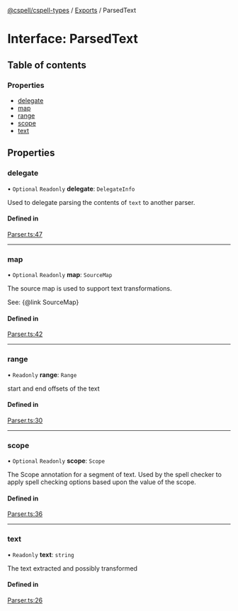 [@cspell/cspell-types](../README.md) / [Exports](../modules.md) / ParsedText

# Interface: ParsedText

## Table of contents

### Properties

- [delegate](ParsedText.md#delegate)
- [map](ParsedText.md#map)
- [range](ParsedText.md#range)
- [scope](ParsedText.md#scope)
- [text](ParsedText.md#text)

## Properties

### delegate

• `Optional` `Readonly` **delegate**: `DelegateInfo`

Used to delegate parsing the contents of `text` to another parser.

#### Defined in

[Parser.ts:47](https://github.com/streetsidesoftware/cspell/blob/dadce5a/packages/cspell-types/src/Parser.ts#L47)

___

### map

• `Optional` `Readonly` **map**: `SourceMap`

The source map is used to support text transformations.

See: {@link SourceMap}

#### Defined in

[Parser.ts:42](https://github.com/streetsidesoftware/cspell/blob/dadce5a/packages/cspell-types/src/Parser.ts#L42)

___

### range

• `Readonly` **range**: `Range`

start and end offsets of the text

#### Defined in

[Parser.ts:30](https://github.com/streetsidesoftware/cspell/blob/dadce5a/packages/cspell-types/src/Parser.ts#L30)

___

### scope

• `Optional` `Readonly` **scope**: `Scope`

The Scope annotation for a segment of text.
Used by the spell checker to apply spell checking options
based upon the value of the scope.

#### Defined in

[Parser.ts:36](https://github.com/streetsidesoftware/cspell/blob/dadce5a/packages/cspell-types/src/Parser.ts#L36)

___

### text

• `Readonly` **text**: `string`

The text extracted and possibly transformed

#### Defined in

[Parser.ts:26](https://github.com/streetsidesoftware/cspell/blob/dadce5a/packages/cspell-types/src/Parser.ts#L26)
